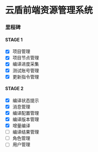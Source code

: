 # 云盾前端资源管理系统


### 里程碑

#### STAGE 1

- [x] 项目管理
- [x] 项目节点管理
- [x] 编译进度采集
- [x] 测试账号管理
- [x] 更新指令管理

#### STAGE 2

- [x] 编译状态提示
- [x] 消息管理
- [x] 编译配置管理
- [x] 编译版本管理
- [x] 增量编译
- [ ] 编译结果管理
- [ ] 角色管理
- [ ] 用户管理